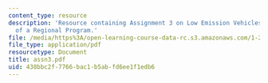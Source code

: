 ```yaml
---
content_type: resource
description: 'Resource containing Assignment 3 on Low Emission Vehicles: The Pursuit
  of a Regional Program.'
file: /media/https%3A/open-learning-course-data-rc.s3.amazonaws.com/1-253j-transportation-policy-and-environmental-limits-spring-2004/438bbc2f7766bac1b5abfd6ee1f1edb6_assn3.pdf
file_type: application/pdf
resourcetype: Document
title: assn3.pdf
uid: 438bbc2f-7766-bac1-b5ab-fd6ee1f1edb6
---
```

